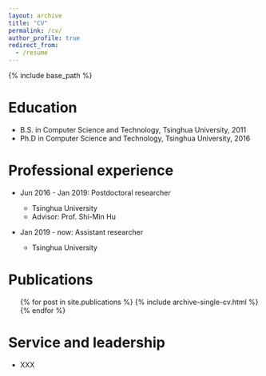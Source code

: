 ```yaml
---
layout: archive
title: "CV"
permalink: /cv/
author_profile: true
redirect_from:
  - /resume
---
```


{% include base_path %}

Education
======
* B.S. in Computer Science and Technology, Tsinghua University, 2011
* Ph.D in Computer Science and Technology, Tsinghua University, 2016

Professional experience
======
* Jun 2016 - Jan 2019: Postdoctoral researcher
  * Tsinghua University
  * Advisor: Prof. Shi-Min Hu

* Jan 2019 - now: Assistant researcher
  * Tsinghua University

  
Publications
======
  <ul>{% for post in site.publications %}
    {% include archive-single-cv.html %}
  {% endfor %}</ul>
  
 
Service and leadership
======
* XXX
